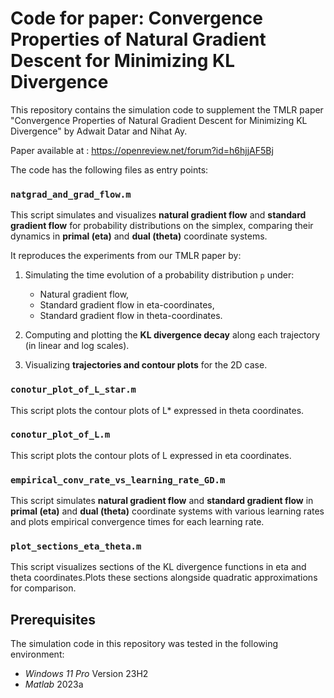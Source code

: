 # Code for paper: Convergence Properties of Natural Gradient Descent for Minimizing KL Divergence

This repository contains the simulation code to supplement the TMLR paper "Convergence Properties of Natural Gradient Descent for Minimizing KL Divergence" by Adwait Datar and Nihat Ay.

Paper available at : https://openreview.net/forum?id=h6hjjAF5Bj

The code has the following files as entry points:

### `natgrad_and_grad_flow.m`

This script simulates and visualizes **natural gradient flow** and **standard gradient flow** for probability distributions on the simplex, comparing their dynamics in **primal (eta)** and **dual (theta)** coordinate systems.

It reproduces the experiments from our TMLR paper by:

1. Simulating the time evolution of a probability distribution `p` under:
   - Natural gradient flow,
   - Standard gradient flow in eta-coordinates,
   - Standard gradient flow in theta-coordinates.

2. Computing and plotting the **KL divergence decay** along each trajectory (in linear and log scales).

3. Visualizing **trajectories and contour plots** for the 2D case.

### `conotur_plot_of_L_star.m`

This script plots the contour plots of L* expressed in theta coordinates.

### `conotur_plot_of_L.m`

This script plots the contour plots of L expressed in eta coordinates.

### `empirical_conv_rate_vs_learning_rate_GD.m`

This script simulates **natural gradient flow** and **standard gradient flow** in **primal (eta)** and **dual (theta)** coordinate systems with various learning rates and plots empirical convergence times for each learning rate.

### `plot_sections_eta_theta.m`

This script visualizes sections of the KL divergence functions in eta and theta coordinates.Plots these sections alongside quadratic approximations for comparison.


## Prerequisites
The simulation code in this repository was tested in the following environment:
* *Windows 11 Pro* Version 23H2
* *Matlab* 2023a